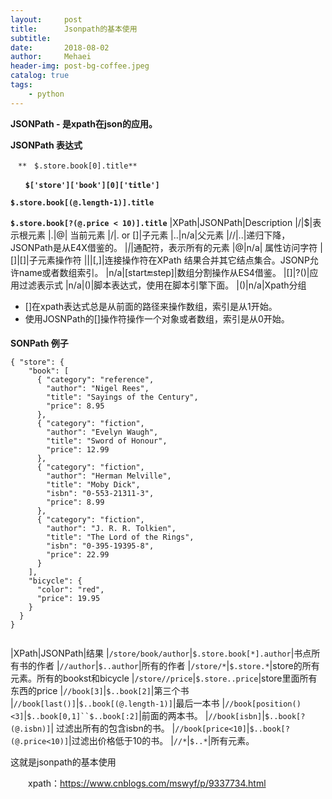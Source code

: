 ```yaml
---
layout:     post
title:      Jsonpath的基本使用
subtitle:   
date:       2018-08-02
author:     Mehaei
header-img: post-bg-coffee.jpeg
catalog: true
tags:
    - python
---
```

**JSONPath - 是xpath在json的应用。**

**JSONPath 表达式**

`　**　$.store.book[0].title**`

**`　　$['store']['book'][0]['title']`**

**`$.store.book[(@.length-1)].title`**

**`$.store.book[?(@.price < 10)].title`**
|XPath|JSONPath|Description
|/|$|表示根元素
|.|@| 当前元素
|/|. or []|子元素
|..|n/a|父元素
|//|..|递归下降，JSONPath是从E4X借鉴的。
|*|*|通配符，表示所有的元素
|@|n/a| 属性访问字符
|[]|[]|子元素操作符
|||[,]|连接操作符在XPath 结果合并其它结点集合。JSONP允许name或者数组索引。
|n/a|[start:end:step]|数组分割操作从ES4借鉴。
|[]|?()|应用过滤表示式
|n/a|()|脚本表达式，使用在脚本引擎下面。
|()|n/a|Xpath分组

- []在xpath表达式总是从前面的路径来操作数组，索引是从1开始。
- 使用JOSNPath的[]操作符操作一个对象或者数组，索引是从0开始。

####  

**SONPath 例子**

```
{ "store": {
    "book": [ 
      { "category": "reference",
        "author": "Nigel Rees",
        "title": "Sayings of the Century",
        "price": 8.95
      },
      { "category": "fiction",
        "author": "Evelyn Waugh",
        "title": "Sword of Honour",
        "price": 12.99
      },
      { "category": "fiction",
        "author": "Herman Melville",
        "title": "Moby Dick",
        "isbn": "0-553-21311-3",
        "price": 8.99
      },
      { "category": "fiction",
        "author": "J. R. R. Tolkien",
        "title": "The Lord of the Rings",
        "isbn": "0-395-19395-8",
        "price": 22.99
      }
    ],
    "bicycle": {
      "color": "red",
      "price": 19.95
    }
  }
}
```

```

```
|XPath|JSONPath|结果
|`/store/book/author`|`$.store.book[*].author`|书点所有书的作者
|`//author`|`$..author`|所有的作者
|`/store/*`|`$.store.*`|store的所有元素。所有的bookst和bicycle
|`/store//price`|`$.store..price`|store里面所有东西的price
|`//book[3]`|`$..book[2]`|第三个书
|`//book[last()]`|`$..book[(@.length-1)]`|最后一本书
|`//book[position()<3]`|`$..book[0,1]``$..book[:2]`|前面的两本书。
|`//book[isbn]`|`$..book[?(@.isbn)]`| 过滤出所有的包含isbn的书。
|`//book[price<10]`|`$..book[?(@.price<10)]`|过滤出价格低于10的书。
|`//*`|`$..*`|所有元素。

这就是jsonpath的基本使用

　　xpath：https://www.cnblogs.com/mswyf/p/9337734.html

